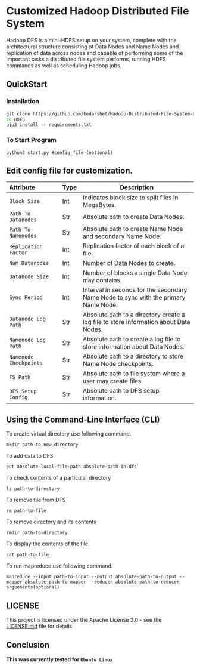 # Customized Hadoop Distributed File System

Hadoop DFS is a mini-HDFS setup on your system, complete with the architectural
structure consisting of Data Nodes and Name Nodes and replication of data across nodes and
capable of performing some of the important tasks a distributed file system performs, running
HDFS commands as well as scheduling Hadoop jobs.

## QuickStart

### Installation
```bash
git clone https://github.com/kedarshet/Hadoop-Distributed-File-System-Customized.git HDFS
cd HDFS
pip3 install -r requirements.txt
```

### To Start Program
```
python3 start.py #config_file (optional)
```
## Edit config file for customization.


|Attribute|Type|Description|
|:--------|----|-----------|
|``Block Size            ``|Int|Indicates block size to split files in MegaBytes.</br>
|``Path To Datanodes      ``|Str|Absolute path to create Data Nodes.</br>
|``Path To Namenodes      ``|Str|Absolute path to create Name Node and secondary Name Node.</br>
|``Replication Factor     ``|Int|Replication factor of each block of a file.</br>
|``Num Datanodes           ``|Int|Number of Data Nodes to create.</br>
|``Datanode Size           ``|Int|Number of blocks a single Data Node may contains.</br>
|``Sync Period             ``|Int|Interval in seconds for the secondary Name Node to sync with the primary Name Node.</br>
|``Datanode Log Path       ``|Str|Absolute path to a directory create a log file to store information about Data Nodes.</br>
|``Namenode Log Path     ``  |Str|Absolute path to create a log file to store information about Data Nodes.</br>
|``Namenode Checkpoints``    |Str|Absolute path to a directory to store Name Node checkpoints.</br>
|``FS Path           ``      |Str|Absolute path to file system where a user may create files.</br>
|``DFS Setup Config``        |Str|Absolute path to DFS setup information.</br>

## Using the Command-Line Interface (CLI)
To create virtual directory use following command.
```
mkdir path-to-new-directory 
```
To add data to DFS  
```
put absolute-local-file-path absolute-path-in-dfs
```
To check contents of a particular directory
```
ls path-to-directory
```
To remove file from DFS
```
rm path-to-file
```
To remove directory and its contents
```
rmdir path-to-directory
```
To display the contents of the file.
```
cat path-to-file
```
To run mapreduce use following command.
```
mapreduce --input path-to-input --output absolute-path-to-output --mapper absolute-path-to-mapper --reducer absolute-path-to-reducer arguements(optional)
```
## LICENSE
This project is licensed under the Apache License 2.0 - see the [LICENSE.md](https://github.com/kedarshet/Hadoop-Distributed-File-System-Customized/blob/main/LICENSE) file for details

## Conclusion

**This was currently tested for `Ubuntu Linux`**
